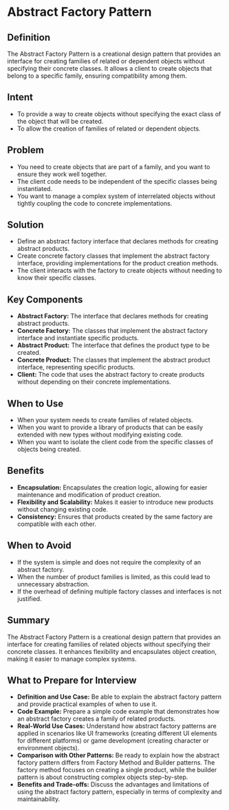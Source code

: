 # Abstract Factory Pattern

## Definition
The Abstract Factory Pattern is a creational design pattern that provides an interface for creating families of related or dependent objects without specifying their concrete classes. It allows a client to create objects that belong to a specific family, ensuring compatibility among them.

## Intent
- To provide a way to create objects without specifying the exact class of the object that will be created.
- To allow the creation of families of related or dependent objects.

## Problem
- You need to create objects that are part of a family, and you want to ensure they work well together.
- The client code needs to be independent of the specific classes being instantiated.
- You want to manage a complex system of interrelated objects without tightly coupling the code to concrete implementations.

## Solution
- Define an abstract factory interface that declares methods for creating abstract products.
- Create concrete factory classes that implement the abstract factory interface, providing implementations for the product creation methods.
- The client interacts with the factory to create objects without needing to know their specific classes.

## Key Components
- **Abstract Factory:** The interface that declares methods for creating abstract products.
- **Concrete Factory:** The classes that implement the abstract factory interface and instantiate specific products.
- **Abstract Product:** The interface that defines the product type to be created.
- **Concrete Product:** The classes that implement the abstract product interface, representing specific products.
- **Client:** The code that uses the abstract factory to create products without depending on their concrete implementations.

## When to Use
- When your system needs to create families of related objects.
- When you want to provide a library of products that can be easily extended with new types without modifying existing code.
- When you want to isolate the client code from the specific classes of objects being created.

## Benefits
- **Encapsulation:** Encapsulates the creation logic, allowing for easier maintenance and modification of product creation.
- **Flexibility and Scalability:** Makes it easier to introduce new products without changing existing code.
- **Consistency:** Ensures that products created by the same factory are compatible with each other.

## When to Avoid
- If the system is simple and does not require the complexity of an abstract factory.
- When the number of product families is limited, as this could lead to unnecessary abstraction.
- If the overhead of defining multiple factory classes and interfaces is not justified.

## Summary
The Abstract Factory Pattern is a creational design pattern that provides an interface for creating families of related objects without specifying their concrete classes. It enhances flexibility and encapsulates object creation, making it easier to manage complex systems.

## What to Prepare for Interview
- **Definition and Use Case:** Be able to explain the abstract factory pattern and provide practical examples of when to use it.
- **Code Example:** Prepare a simple code example that demonstrates how an abstract factory creates a family of related products.
- **Real-World Use Cases:** Understand how abstract factory patterns are applied in scenarios like UI frameworks (creating different UI elements for different platforms) or game development (creating character or environment objects).
- **Comparison with Other Patterns:** Be ready to explain how the abstract factory pattern differs from Factory Method and Builder patterns. The factory method focuses on creating a single product, while the builder pattern is about constructing complex objects step-by-step.
- **Benefits and Trade-offs:** Discuss the advantages and limitations of using the abstract factory pattern, especially in terms of complexity and maintainability.
